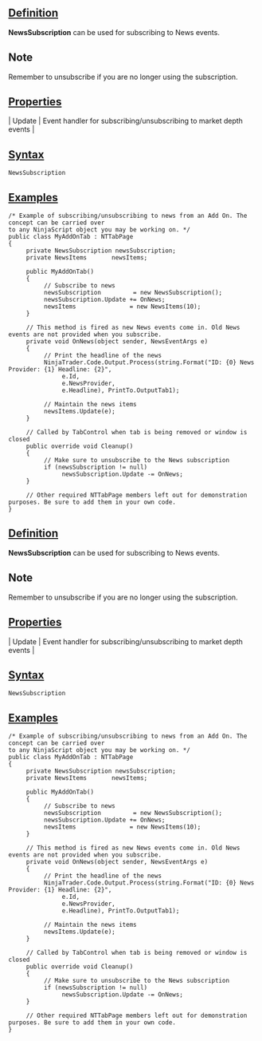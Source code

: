 ## [Definition](https://developer.ninjatrader.com/docs/desktop/newssubscription\#definition)

**NewsSubscription** can be used for subscribing to News events.

## Note

Remember to unsubscribe if you are no longer using the subscription.

## [Properties](https://developer.ninjatrader.com/docs/desktop/newssubscription\#properties)

| Update | Event handler for subscribing/unsubscribing to market depth events |

## [Syntax](https://developer.ninjatrader.com/docs/desktop/newssubscription\#syntax)

`NewsSubscription`

## [Examples](https://developer.ninjatrader.com/docs/desktop/newssubscription\#examples)

```jsx-150469391 csharp
/* Example of subscribing/unsubscribing to news from an Add On. The concept can be carried over
to any NinjaScript object you may be working on. */
public class MyAddOnTab : NTTabPage
{
     private NewsSubscription newsSubscription;
     private NewsItems       newsItems;

     public MyAddOnTab()
     {
          // Subscribe to news
          newsSubscription         = new NewsSubscription();
          newsSubscription.Update += OnNews;
          newsItems               = new NewsItems(10);
     }

     // This method is fired as new News events come in. Old News events are not provided when you subscribe.
     private void OnNews(object sender, NewsEventArgs e)
     {
          // Print the headline of the news
          NinjaTrader.Code.Output.Process(string.Format("ID: {0} News Provider: {1} Headline: {2}",
               e.Id,
               e.NewsProvider,
               e.Headline), PrintTo.OutputTab1);

          // Maintain the news items
          newsItems.Update(e);
     }

     // Called by TabControl when tab is being removed or window is closed
     public override void Cleanup()
     {
          // Make sure to unsubscribe to the News subscription
          if (newsSubscription != null)
               newsSubscription.Update -= OnNews;
     }

     // Other required NTTabPage members left out for demonstration purposes. Be sure to add them in your own code.
}

```

## [Definition](https://developer.ninjatrader.com/docs/desktop/newssubscription\#definition)

**NewsSubscription** can be used for subscribing to News events.

## Note

Remember to unsubscribe if you are no longer using the subscription.

## [Properties](https://developer.ninjatrader.com/docs/desktop/newssubscription\#properties)

| Update | Event handler for subscribing/unsubscribing to market depth events |

## [Syntax](https://developer.ninjatrader.com/docs/desktop/newssubscription\#syntax)

`NewsSubscription`

## [Examples](https://developer.ninjatrader.com/docs/desktop/newssubscription\#examples)

```jsx-150469391 csharp
/* Example of subscribing/unsubscribing to news from an Add On. The concept can be carried over
to any NinjaScript object you may be working on. */
public class MyAddOnTab : NTTabPage
{
     private NewsSubscription newsSubscription;
     private NewsItems       newsItems;

     public MyAddOnTab()
     {
          // Subscribe to news
          newsSubscription         = new NewsSubscription();
          newsSubscription.Update += OnNews;
          newsItems               = new NewsItems(10);
     }

     // This method is fired as new News events come in. Old News events are not provided when you subscribe.
     private void OnNews(object sender, NewsEventArgs e)
     {
          // Print the headline of the news
          NinjaTrader.Code.Output.Process(string.Format("ID: {0} News Provider: {1} Headline: {2}",
               e.Id,
               e.NewsProvider,
               e.Headline), PrintTo.OutputTab1);

          // Maintain the news items
          newsItems.Update(e);
     }

     // Called by TabControl when tab is being removed or window is closed
     public override void Cleanup()
     {
          // Make sure to unsubscribe to the News subscription
          if (newsSubscription != null)
               newsSubscription.Update -= OnNews;
     }

     // Other required NTTabPage members left out for demonstration purposes. Be sure to add them in your own code.
}

```